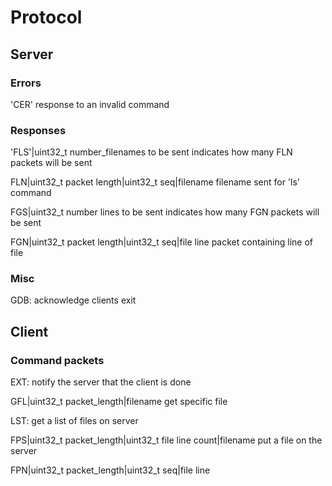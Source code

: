 # Protocol
## Server
### Errors
'CER'
    response to an invalid command

### Responses
'FLS'|uint32_t number_filenames to be sent
    indicates how many FLN packets will be sent

FLN|uint32_t packet length|uint32_t seq|filename
    filename sent for 'ls' command

FGS|uint32_t number lines to be sent
    indicates how many FGN packets will be sent

FGN|uint32_t packet length|uint32_t seq|file line
    packet containing line of file

### Misc
GDB: acknowledge clients exit

## Client
### Command packets
EXT: notify the server that the client is done

GFL|uint32_t packet_length|filename
    get specific file

LST: get a list of files on server

FPS|uint32_t packet_length|uint32_t file line count|filename
    put a file on the server

FPN|uint32_t packet_length|uint32_t seq|file line
